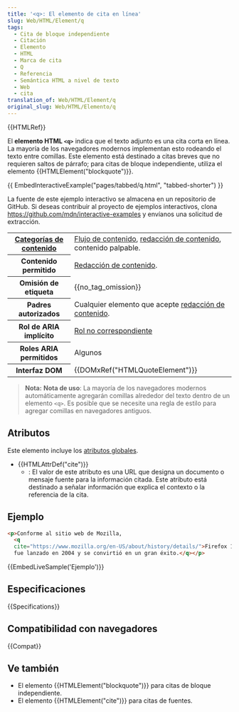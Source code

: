 ```yaml
---
title: '<q>: El elemento de cita en línea'
slug: Web/HTML/Element/q
tags:
  - Cita de bloque independiente
  - Citación
  - Elemento
  - HTML
  - Marca de cita
  - Q
  - Referencia
  - Semántica HTML a nivel de texto
  - Web
  - cita
translation_of: Web/HTML/Element/q
original_slug: Web/HTML/Elemento/q
---
```

{{HTMLRef}}

El **elemento HTML `<q>`** indica que el texto adjunto es una cita corta en línea. La mayoría de los navegadores modernos implementan esto rodeando el texto entre comillas. Este elemento está destinado a citas breves que no requieren saltos de párrafo; para citas de bloque independiente, utiliza el elemento {{HTMLElement("blockquote")}}.

{{ EmbedInteractiveExample("pages/tabbed/q.html", "tabbed-shorter") }}

<p class="hidden">La fuente de este ejemplo interactivo se almacena en un repositorio de GitHub. Si deseas contribuir al proyecto de ejemplos interactivos, clona <a href="https://github.com/mdn/interactive-examples">https://github.com/mdn/interactive-examples</a> y envíanos una solicitud de extracción.</p>

<table class="properties">
  <tbody>
    <tr>
      <th scope="row">
        <a href="/es/docs/Web/HTML/Content_categories"
          >Categorías de contenido</a
        >
      </th>
      <td>
        <a href="/es/docs/Web/HTML/Content_categories#Flow_content"
          >Flujo de contenido</a
        >,
        <a href="/es/docs/Web/HTML/Content_categories#Phrasing_content"
          >redacción de contenido</a
        >, contenido palpable.
      </td>
    </tr>
    <tr>
      <th scope="row">Contenido permitido</th>
      <td>
        <a href="/es/docs/Web/HTML/Content_categories#Phrasing_content"
          >Redacción de contenido</a
        >.
      </td>
    </tr>
    <tr>
      <th scope="row">Omisión de etiqueta</th>
      <td>{{no_tag_omission}}</td>
    </tr>
    <tr>
      <th scope="row">Padres autorizados</th>
      <td>
        Cualquier elemento que acepte
        <a href="/es/docs/Web/HTML/Content_categories#Phrasing_content"
          >redacción de contenido</a
        >.
      </td>
    </tr>
    <tr>
      <th scope="row">Rol de ARIA implícito</th>
      <td>
        <a href="https://www.w3.org/TR/html-aria/#dfn-no-corresponding-role"
          >Rol no correspondiente</a
        >
      </td>
    </tr>
    <tr>
      <th scope="row">Roles ARIA permitidos</th>
      <td>Algunos</td>
    </tr>
    <tr>
      <th scope="row">Interfaz DOM</th>
      <td>{{DOMxRef("HTMLQuoteElement")}}</td>
    </tr>
  </tbody>
</table>

> **Nota:** **Nota de uso**: La mayoría de los navegadores modernos automáticamente agregarán comillas alrededor del texto dentro de un elemento `<q>`. Es posible que se necesite una regla de estilo para agregar comillas en navegadores antiguos.

## Atributos

Este elemento incluye los [atributos globales](/es/docs/Web/HTML/Global_attributes).

- {{HTMLAttrDef("cite")}}
  - : El valor de este atributo es una URL que designa un documento o mensaje fuente para la información citada. Este atributo está destinado a señalar información que explica el contexto o la referencia de la cita.

## Ejemplo

```html
<p>Conforme al sitio web de Mozilla,
  <q
  cite="https://www.mozilla.org/en-US/about/history/details/">Firefox 1.0
  fue lanzado en 2004 y se convirtió en un gran éxito.</q></p>
```

{{EmbedLiveSample('Ejemplo')}}

## Especificaciones

{{Specifications}}

## Compatibilidad con navegadores

{{Compat}}

## Ve también

- El elemento {{HTMLElement("blockquote")}} para citas de bloque independiente.
- El elemento {{HTMLElement("cite")}} para citas de fuentes.
